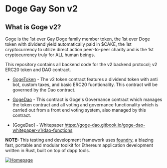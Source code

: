 # Doge Gay Son v2

## What is Goge v2?

Goge is the 1st ever Gay Doge family member token, the 1st ever Doge token with dividend yield automatically paid in $CAKE, the 1st cryptocurrency to utilize direct action peer-to-peer charity and is the 1st cryptocurrency truly for ALL human beings.

This repository contains all backend code for the v2 backend protocol; v2 ERC20 token and DAO contract.

- [GogeToken](./src/GogeToken.sol) - The v2 token contract features a dividend token with anti bot, custom taxes, and basic ERC20 fucntionality. This contract will be governed by the Dao contract.
  
- [GogeDao](./src/GogeDao.sol) - This contract is Goge's Governance contract which manages the token contract and all voting and governance functionality which is carried out from a front end voting system, also managed by this contract.

- [GogeDao] - Whitepaper https://goge-dao.gitbook.io/goge-dao-whitepaper-v1/dao-functions

**NOTE:** This testing and development framework uses [foundry](https://github.com/dapphub/dapptools), a blazing fast, portable and modular toolkit for Ethereum application development written in Rust, built on top of dapp tools.

[![Homepage](https://img.shields.io/badge/Elevate%20Software-Homepage-brightgreen)](https://www.elevatesoftware.io/)
